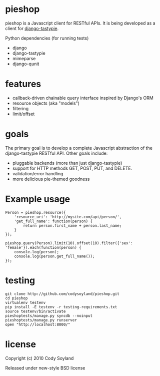 pieshop
=======

pieshop is a Javascript client for RESTful APIs. It is being developed as a
client for [django-tastypie](http://github.com/toastdriven/django-tastypie).

Python dependencies (for running tests)

-   django
-   django-tastypie
-   mimeparse
-   django-qunit

features
========

-   callback-driven chainable query interface inspired by Django's ORM
-   resource objects (aka "models")
-   filtering
-   limit/offset

goals
=====

The primary goal is to develop a complete Javascript abstraction of the django-tastypie RESTful API. Other goals include:

-   pluggable backends (more than just django-tastypie)
-   support for HTTP methods GET, POST, PUT, and DELETE.
-   validation/error handling
-   more delicious pie-themed goodness

Example usage
=============

    Person = pieshop.resource({
        'resource_uri': 'http://mysite.com/api/person/',
        'get_full_name': function(person) {
            return person.first_name + person.last_name;
        }
    });

    pieshop.query(Person).limit(10).offset(10).filter({'sex': 'female'}).each(function(person) {
        console.log(person);
        console.log(person.get_full_name());
    });

testing
=======
    git clone http://github.com/codysoyland/pieshop.git
    cd pieshop
    virtualenv testenv
    pip install -E testenv -r testing-requirements.txt
    source testenv/bin/activate
    pieshoptests/manage.py syncdb --noinput
    pieshoptests/manage.py runserver
    open "http://localhost:8000/"

license
=======

Copyright (c) 2010 Cody Soyland

Released under new-style BSD license
